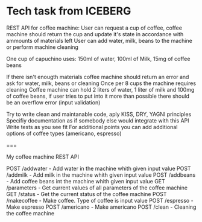 # Tech task from ICEBERG

REST API for coffee machine:
User can request a cup of coffee, coffee machine should return the cup and update it's state in accordance with ammounts of materials left
User can add water, milk, beans to the machine or perform machine cleaning

One cup of capuchino uses: 150ml of water, 100ml of Milk, 15mg of coffee beans

If there isn't enougth materials coffee machine should return an error and ask for water, milk, beans or cleaning
Once per 8 cups the machine requires cleaning
Coffee machine can hold 2 liters of water, 1 liter of milk and 100mg of coffee beans, if user tries to put into it more than possible
 there should be an overflow error (input validation)

Try to write clean and maintanable code, aply KISS, DRY, YAGNI principles
Specifiy documentation as if somebody else would integrate with this API
Write tests as you see fit
For additional points you can add additional options of coffee types (americano, espresso)

===

My coffee machine REST API

POST /addwater       - Add water in the machine whith given input value
POST /addmilk        - Add milk in the machine whith given input value
POST /addbeans 	     - Add coffee beans int the machine whith given input value
GET  /parameters     - Get current values of all parameters of the coffee machine
GET  /status         - Get the current status of the coffee machine
POST /makecoffee     - Make coffee. Type of coffee is input value
POST /espresso       - Make espresso
POST /americano      - Make americano
POST /clean          - Cleaning the coffee machine
